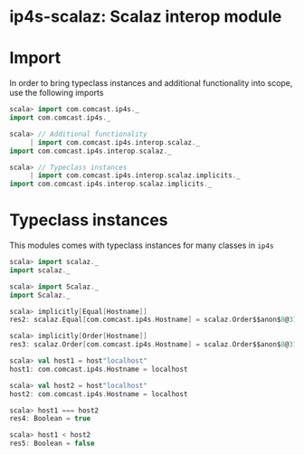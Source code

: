 ip4s-scalaz: Scalaz interop module
=======================================

# Import

In order to bring typeclass instances and additional functionality into scope, use the following imports

```scala
scala> import com.comcast.ip4s._
import com.comcast.ip4s._

scala> // Additional functionality
     | import com.comcast.ip4s.interop.scalaz._
import com.comcast.ip4s.interop.scalaz._

scala> // Typeclass instances
     | import com.comcast.ip4s.interop.scalaz.implicits._
import com.comcast.ip4s.interop.scalaz.implicits._
```

# Typeclass instances

This modules comes with typeclass instances for many classes in `ip4s`

```scala
scala> import scalaz._
import scalaz._

scala> import Scalaz._
import Scalaz._

scala> implicitly[Equal[Hostname]]
res2: scalaz.Equal[com.comcast.ip4s.Hostname] = scalaz.Order$$anon$8@31119597

scala> implicitly[Order[Hostname]]
res3: scalaz.Order[com.comcast.ip4s.Hostname] = scalaz.Order$$anon$8@31119597

scala> val host1 = host"localhost"
host1: com.comcast.ip4s.Hostname = localhost

scala> val host2 = host"localhost"
host2: com.comcast.ip4s.Hostname = localhost

scala> host1 === host2
res4: Boolean = true

scala> host1 < host2
res5: Boolean = false
```
